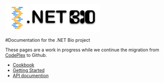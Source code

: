 
![](./images/logo.png)

#Documentation for the .NET Bio project

These pages are a work in progress while we continue the migration from [CodePlex](https://bio.codeplex.com) to Github.
        
- [Cookbook](cookbook.md)
- [Getting Started](https://bio.codeplex.com/documentation)
- [API documention](http://github.com/dotnetbio/docs/Help/index.html)


